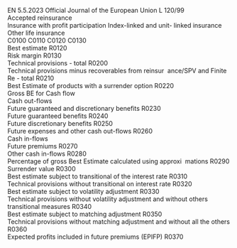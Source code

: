 EN  5.5.2023 Official Journal of the European Union L 120/99  
Accepted reinsurance  
Insurance 
with profit 
participation  Index-linked 
and unit- 
linked 
insurance  Other life 
insurance  
C0100  C0110  C0120  C0130  
Best estimate  R0120  
Risk margin  R0130  
Technical provisions - total  R0200  
Technical provisions minus recoverables from reinsur ­
ance/SPV and Finite Re - total  R0210  
Best Estimate of products with a surrender option  R0220  
Gross BE for Cash flow  
Cash out-flows  
Future guaranteed and discretionary benefits  R0230  
Future guaranteed benefits  R0240  
Future discretionary benefits  R0250  
Future expenses and other cash out-flows  R0260  
Cash in-flows  
Future premiums  R0270  
Other cash in-flows  R0280  
Percentage of gross Best Estimate calculated using approxi ­
mations  R0290  
Surrender value  R0300  
Best estimate subject to transitional of the interest rate  R0310  
Technical provisions without transitional on interest rate  R0320  
Best estimate subject to volatility adjustment  R0330  
Technical provisions without volatility adjustment and without 
others transitional measures  R0340  
Best estimate subject to matching adjustment  R0350  
Technical provisions without matching adjustment and without 
all the others  R0360  
Expected profits included in future premiums (EPIFP)  R0370